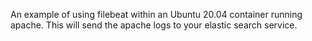 An example of using filebeat within an Ubuntu 20.04 container running apache. This will send the apache logs to your elastic search service.
